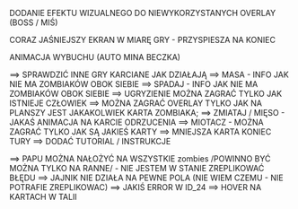 DODANIE EFEKTU WIZUALNEGO DO NIEWYKORZYSTANYCH OVERLAY (BOSS / MIŚ)

CORAZ JAŚNIEJSZY EKRAN W MIARĘ GRY - PRZYSPIESZA NA KONIEC

ANIMACJA WYBUCHU (AUTO MINA BECZKA)

==> SPRAWDZIĆ INNE GRY KARCIANE JAK DZIAŁAJĄ
==> MASA - INFO JAK NIE MA ZOMBIAKÓW OBOK SIEBIE
==> SPADAJ - INFO JAK NIE MA ZOMBIAKÓW OBOK SIEBIE
==> UGRYZIENIE MOŻNA ZAGRAĆ TYLKO JAK ISTNIEJE CZŁOWIEK
==> MOŻNA ZAGRAĆ OVERLAY TYLKO JAK NA PLANSZY JEST JAKAKOLWIEK KARTA ZOMBIAKA;
==> ZMIATAJ / MIĘSO - JAKAŚ ANIMACJA NA KARCIE ODRZUCENIA
==> MIOTACZ - MOŻNA ZAGRAĆ TYLKO JAK SĄ JAKIEŚ KARTY
==> MNIEJSZA KARTA KONIEC TURY
==> DODAĆ TUTORIAL / INSTRUKCJE

==> PAPU MOŻNA NAŁOŻYĆ NA WSZYSTKIE zombies /POWINNO BYĆ MOŻNA TYLKO NA RANNE/ - NIE JESTEM W STANIE ZREPLIKOWAĆ BŁĘDU
==> JAJNIK NIE DZIAŁA NA PEWNE POLA (NIE WIEM CZEMU - NIE POTRAFIE ZREPLIKOWAC)
==> JAKIŚ ERROR W ID_24
==> HOVER NA KARTACH W TALII
